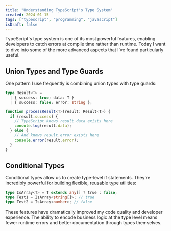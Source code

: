 ```yaml
---
title: "Understanding TypeScript's Type System"
created: 2024-01-15
tags: ["typescript", "programming", "javascript"]
isDraft: false
---
```


TypeScript's type system is one of its most powerful features, enabling developers to catch errors at compile time rather than runtime. Today I want to dive into some of the more advanced aspects that I've found particularly useful.

## Union Types and Type Guards

One pattern I use frequently is combining union types with type guards:

```typescript
type Result<T> = 
  | { success: true; data: T }
  | { success: false; error: string };

function processResult<T>(result: Result<T>) {
  if (result.success) {
    // TypeScript knows result.data exists here
    console.log(result.data);
  } else {
    // And knows result.error exists here
    console.error(result.error);
  }
}
```

## Conditional Types

Conditional types allow us to create type-level if statements. They're incredibly powerful for building flexible, reusable type utilities:

```typescript
type IsArray<T> = T extends any[] ? true : false;
type Test1 = IsArray<string[]>; // true
type Test2 = IsArray<number>; // false
```

These features have dramatically improved my code quality and developer experience. The ability to encode business logic at the type level means fewer runtime errors and better documentation through types themselves.